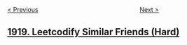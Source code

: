 <!--|This file generated by command(leetcode description); DO NOT EDIT.    |-->
<!--+----------------------------------------------------------------------+-->
<!--|@author    openset <openset.wang@gmail.com>                           |-->
<!--|@link      https://github.com/openset                                 |-->
<!--|@home      https://github.com/openset/leetcode                        |-->
<!--+----------------------------------------------------------------------+-->

[< Previous](../kth-smallest-subarray-sum "Kth Smallest Subarray Sum")
　　　　　　　　　　　　　　　　
[Next >](../build-array-from-permutation "Build Array from Permutation")

## [1919. Leetcodify Similar Friends (Hard)](https://leetcode.com/problems/leetcodify-similar-friends "兴趣相同的朋友")



